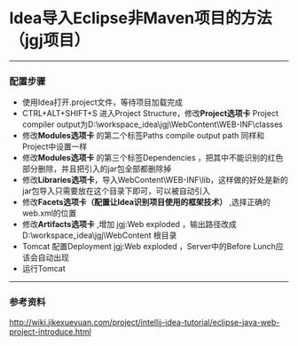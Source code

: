 # Idea导入Eclipse非Maven项目的方法（jgj项目）

---

### 配置步骤

- 使用Idea打开.project文件，等待项目加载完成
- CTRL+ALT+SHIFT+S 进入Project Structure，修改**Project选项卡** Project compiler output为D:\workspace_idea\jgj\WebContent\WEB-INF\classes
- 修改**Modules选项卡** 的第二个标签Paths compile output path 同样和Project中设置一样
- 修改**Modules选项卡** 的第三个标签Dependencies ，把其中不能识别的红色部分删除，并且把引入的jar包全部都删除掉
- 修改**Libraries选项卡**，导入WebContent\WEB-INF\lib，这样做的好处是新的jar包导入只需要放在这个目录下即可，可以被自动引入
- 修改**Facets选项卡（配置让Idea识别项目使用的框架技术）** ,选择正确的web.xml的位置
- 修改**Artifacts选项卡** ,增加 jgj:Web exploded ，输出路径改成 D:\workspace_idea\jgj\WebContent 根目录
- Tomcat 配置Deployment jgj:Web exploded ，Server中的Before Lunch应该会自动出现
- 运行Tomcat

---

### 参考资料

http://wiki.jikexueyuan.com/project/intellij-idea-tutorial/eclipse-java-web-project-introduce.html

````

````